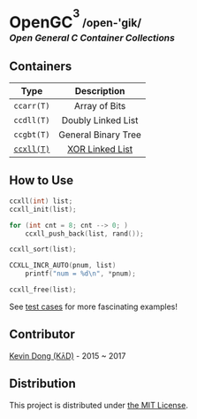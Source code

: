 # OpenGC<sup><sup>3</sup></sup><sub><sup> /open-'gik/</sup></sub></br><i><sup><sub><sup>Open General C Container Collections</sup></sub></sup></i>

## Containers

|  Type                             |  Description                          |
|-----------------------------------|:-------------------------------------:|
|  `ccarr(T)`                       |  Array of Bits                        |
|  `ccdll(T)`                       |  Doubly Linked List                   |
|  `ccgbt(T)`                       |  General Binary Tree                  |
| [`ccxll(T)`](tool/ccxll-call.pdf) | [XOR Linked List](doc/ccxll-list.pdf) |

## How to Use

```c
ccxll(int) list;
ccxll_init(list);

for (int cnt = 8; cnt --> 0; )
    ccxll_push_back(list, rand());

ccxll_sort(list);

CCXLL_INCR_AUTO(pnum, list)
    printf("num = %d\n", *pnum);

ccxll_free(list);
```

See [test cases](test) for more fascinating examples!

## Contributor

[Kevin Dong (Kʌ̄D)](mailto:kevin.dong.nai.jia@gmail.com) - 2015 ~ 2017

## Distribution

This project is distributed under [the MIT License](LICENSE).



